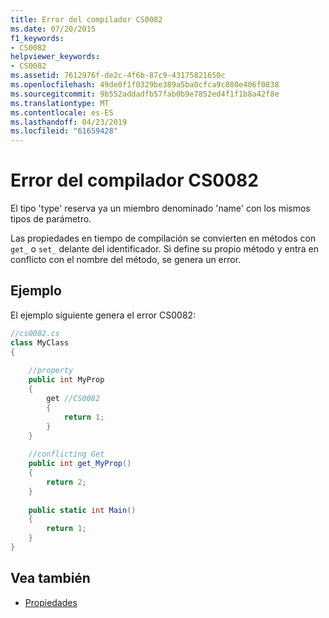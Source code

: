 ```yaml
---
title: Error del compilador CS0082
ms.date: 07/20/2015
f1_keywords:
- CS0082
helpviewer_keywords:
- CS0082
ms.assetid: 7612976f-de2c-4f6b-87c9-43175821650c
ms.openlocfilehash: 49de0f1f0329be389a5ba0cfca9c880e406f0838
ms.sourcegitcommit: 9b552addadfb57fab0b9e7852ed4f1f1b8a42f8e
ms.translationtype: MT
ms.contentlocale: es-ES
ms.lasthandoff: 04/23/2019
ms.locfileid: "61659428"
---
```

# <a name="compiler-error-cs0082"></a>Error del compilador CS0082
El tipo 'type' reserva ya un miembro denominado 'name' con los mismos tipos de parámetro.  
  
 Las propiedades en tiempo de compilación se convierten en métodos con `get_` o `set_` delante del identificador. Si define su propio método y entra en conflicto con el nombre del método, se genera un error.  
  
## <a name="example"></a>Ejemplo  
 El ejemplo siguiente genera el error CS0082:  
  
```csharp  
//cs0082.cs  
class MyClass  
{  
  
    //property  
    public int MyProp  
    {  
        get //CS0082  
        {  
            return 1;  
        }  
    }  
  
    //conflicting Get  
    public int get_MyProp()  
    {  
        return 2;  
    }  
  
    public static int Main()  
    {  
        return 1;  
    }  
}  
```  
  
## <a name="see-also"></a>Vea también

- [Propiedades](../../csharp/programming-guide/classes-and-structs/properties.md)
